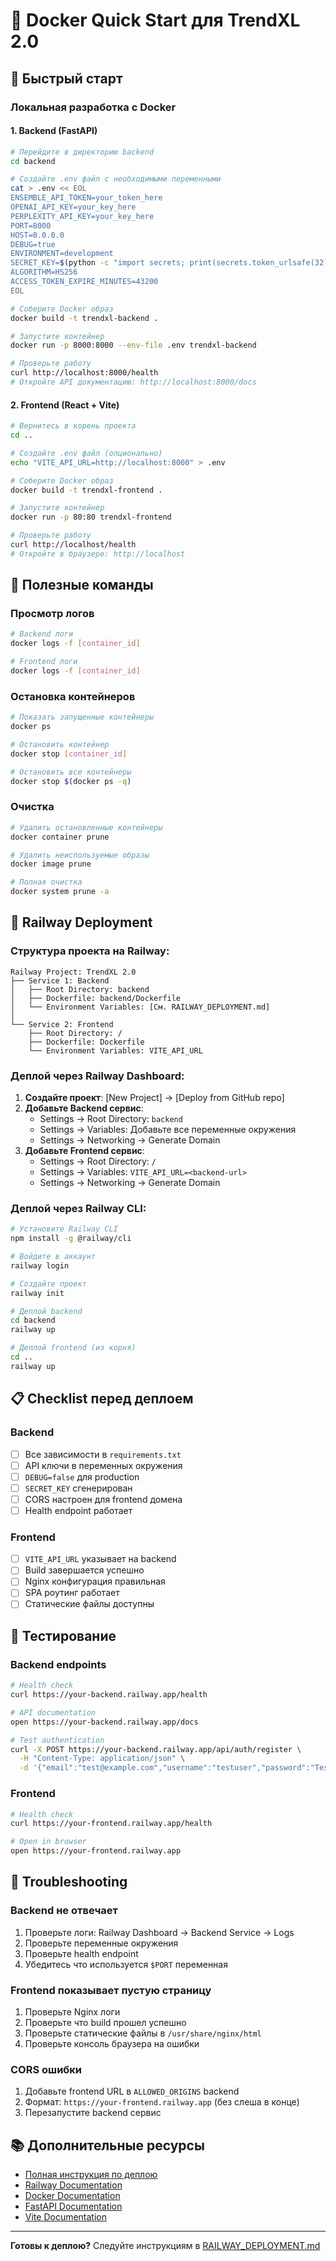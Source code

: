 # 🐳 Docker Quick Start для TrendXL 2.0

## 🎯 Быстрый старт

### Локальная разработка с Docker

#### 1. Backend (FastAPI)

```bash
# Перейдите в директорию backend
cd backend

# Создайте .env файл с необходимыми переменными
cat > .env << EOL
ENSEMBLE_API_TOKEN=your_token_here
OPENAI_API_KEY=your_key_here
PERPLEXITY_API_KEY=your_key_here
PORT=8000
HOST=0.0.0.0
DEBUG=true
ENVIRONMENT=development
SECRET_KEY=$(python -c "import secrets; print(secrets.token_urlsafe(32))")
ALGORITHM=HS256
ACCESS_TOKEN_EXPIRE_MINUTES=43200
EOL

# Соберите Docker образ
docker build -t trendxl-backend .

# Запустите контейнер
docker run -p 8000:8000 --env-file .env trendxl-backend

# Проверьте работу
curl http://localhost:8000/health
# Откройте API документацию: http://localhost:8000/docs
```

#### 2. Frontend (React + Vite)

```bash
# Вернитесь в корень проекта
cd ..

# Создайте .env файл (опционально)
echo "VITE_API_URL=http://localhost:8000" > .env

# Соберите Docker образ
docker build -t trendxl-frontend .

# Запустите контейнер
docker run -p 80:80 trendxl-frontend

# Проверьте работу
curl http://localhost/health
# Откройте в браузере: http://localhost
```

## 🔧 Полезные команды

### Просмотр логов

```bash
# Backend логи
docker logs -f [container_id]

# Frontend логи
docker logs -f [container_id]
```

### Остановка контейнеров

```bash
# Показать запущенные контейнеры
docker ps

# Остановить контейнер
docker stop [container_id]

# Остановить все контейнеры
docker stop $(docker ps -q)
```

### Очистка

```bash
# Удалить остановленные контейнеры
docker container prune

# Удалить неиспользуемые образы
docker image prune

# Полная очистка
docker system prune -a
```

## 🚀 Railway Deployment

### Структура проекта на Railway:

```
Railway Project: TrendXL 2.0
├── Service 1: Backend
│   ├── Root Directory: backend
│   ├── Dockerfile: backend/Dockerfile
│   └── Environment Variables: [См. RAILWAY_DEPLOYMENT.md]
│
└── Service 2: Frontend
    ├── Root Directory: /
    ├── Dockerfile: Dockerfile
    └── Environment Variables: VITE_API_URL
```

### Деплой через Railway Dashboard:

1. **Создайте проект**: [New Project] → [Deploy from GitHub repo]
2. **Добавьте Backend сервис**:
   - Settings → Root Directory: `backend`
   - Settings → Variables: Добавьте все переменные окружения
   - Settings → Networking → Generate Domain
3. **Добавьте Frontend сервис**:
   - Settings → Root Directory: `/`
   - Settings → Variables: `VITE_API_URL=<backend-url>`
   - Settings → Networking → Generate Domain

### Деплой через Railway CLI:

```bash
# Установите Railway CLI
npm install -g @railway/cli

# Войдите в аккаунт
railway login

# Создайте проект
railway init

# Деплой backend
cd backend
railway up

# Деплой frontend (из корня)
cd ..
railway up
```

## 📋 Checklist перед деплоем

### Backend

- [ ] Все зависимости в `requirements.txt`
- [ ] API ключи в переменных окружения
- [ ] `DEBUG=false` для production
- [ ] `SECRET_KEY` сгенерирован
- [ ] CORS настроен для frontend домена
- [ ] Health endpoint работает

### Frontend

- [ ] `VITE_API_URL` указывает на backend
- [ ] Build завершается успешно
- [ ] Nginx конфигурация правильная
- [ ] SPA роутинг работает
- [ ] Статические файлы доступны

## 🧪 Тестирование

### Backend endpoints

```bash
# Health check
curl https://your-backend.railway.app/health

# API documentation
open https://your-backend.railway.app/docs

# Test authentication
curl -X POST https://your-backend.railway.app/api/auth/register \
  -H "Content-Type: application/json" \
  -d '{"email":"test@example.com","username":"testuser","password":"Test123!"}'
```

### Frontend

```bash
# Health check
curl https://your-frontend.railway.app/health

# Open in browser
open https://your-frontend.railway.app
```

## 🐛 Troubleshooting

### Backend не отвечает

1. Проверьте логи: Railway Dashboard → Backend Service → Logs
2. Проверьте переменные окружения
3. Проверьте health endpoint
4. Убедитесь что используется `$PORT` переменная

### Frontend показывает пустую страницу

1. Проверьте Nginx логи
2. Проверьте что build прошел успешно
3. Проверьте статические файлы в `/usr/share/nginx/html`
4. Проверьте консоль браузера на ошибки

### CORS ошибки

1. Добавьте frontend URL в `ALLOWED_ORIGINS` backend
2. Формат: `https://your-frontend.railway.app` (без слеша в конце)
3. Перезапустите backend сервис

## 📚 Дополнительные ресурсы

- [Полная инструкция по деплою](./RAILWAY_DEPLOYMENT.md)
- [Railway Documentation](https://docs.railway.app)
- [Docker Documentation](https://docs.docker.com)
- [FastAPI Documentation](https://fastapi.tiangolo.com)
- [Vite Documentation](https://vitejs.dev)

---

**Готовы к деплою?** Следуйте инструкциям в [RAILWAY_DEPLOYMENT.md](./RAILWAY_DEPLOYMENT.md)
